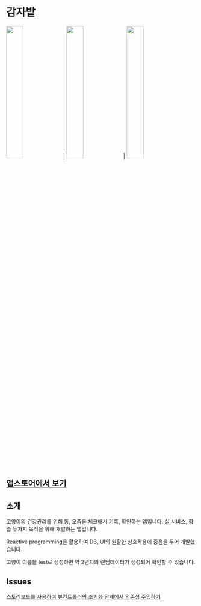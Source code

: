 # 감자밭

<img width="30%" src="https://user-images.githubusercontent.com/79244795/184094035-ade64dc6-0e36-4848-9b52-83d4aa1aea56.png">|
<img width="30%" src="https://user-images.githubusercontent.com/79244795/184093262-6455865d-ed16-4b29-85ec-27c1a1732428.png">|
<img width="30%" src="https://user-images.githubusercontent.com/79244795/184093270-66d16549-6bff-4d64-8eb5-1c4282846fa6.png">

## [앱스토어에서 보기](https://apps.apple.com/kr/app/%EA%B0%90%EC%9E%90%EB%B0%AD/id1598283026)

## 소개
고양이의 건강관리를 위해 똥, 오줌을 체크해서 기록, 확인하는 앱입니다. 실 서비스, 학습 두가지 목적을 위해 개발하는 앱입니다.

Reactive programming을 활용하여 DB, UI의 원활한 상호작용에 중점을 두어 개발했습니다. 

고양이 이름을 test로 생성하면 약 2년치의 랜덤데이터가 생성되어 확인할 수 있습니다.

## Issues
[스토리보드를 사용하며 뷰컨트롤러의 초기화 단계에서 의존성 주입하기](https://42sehkang.tistory.com/9)

